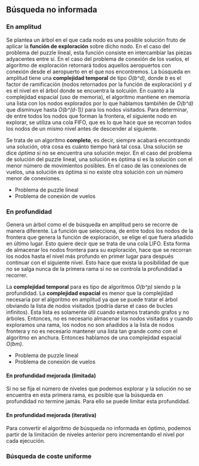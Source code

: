 ## Búsqueda no informada

### En amplitud

Se plantea un árbol en el que cada nodo es una posible solución fruto de aplicar
la __función de exploración__ sobre dicho nodo. En el caso del problema del puzzle
lineal, esta función consiste en intercambiar las piezas adyacentes
entre sí. En el caso del problema de conexión de los vuelos, el algoritmo de
exploración retornará todos aquellos aeropuertos con conexión desde el aeropuerto
en el que nos encontremos. La búsqueda en amplitud tiene una __complejidad temporal__
de tipo _O(b^d)_, donde _b_ es el factor de ramificación (nodos retornados por la
función de exploración) y _d_ es el nivel en el árbol donde se encuentra la solcuión.
En cuanto a la complejidad espacial (uso de memoria), el algoritmo mantiene en
memoria una lista con los nodos explorados por lo que hablamos tambiñén de _O(b^d)_
que disminuye hasta _O(b^(d-1))_ para los nodos visitados. Para determinar, de entre
todos los nodos que forman la frontera, el siguiente nodo en explorar, se utiliza
una cola FIFO, que es lo que hace que se recorran todos los nodos de un mismo
nivel antes de descender al siguiente.

Se trata de un algoritmo __completo__, es decir, siempre acabará encontrando una
solución, otra cosa es cuánto tiempo hará tal cosa.
Una solución se dice _óptima_ si no se encuentra una solución mejor.
En el caso del problema de solución del puzzle lineal, una solución es óptima
si es la solución con el menor número de movimientos posibles. En el caso de las
conexiones de vuelos, una solución es óptima si no existe otra solución con un
número menor de conexiones.

* Problema de puzzle lineal
* Problema de conexión de vuelos

### En profundidad

Genera un árbol como el de búsqueda en amplitud pero se recorre de manera diferente.
La función que selecciona, de entre todos los nodos de la frontera que genera la
función de exploración, se elige el que fuera añadido en último lugar. Esto quiere
decir que se trata de una cola LIFO. Esta forma de almacenar los nodos frontera para
su exploración, hace que se recorran los nodos hasta el nivel más profundo en primer
lugar para después continuar con el siguiente nivel. Esto hace que exista la
posibilidad de que no se salga nunca de la primera rama si no se controla la
profundidad a recorrer.

La __complejidad temporal__ para es tipo de algoritmos _O(b^p)_ siendo p la profundidad.
La __complejidad espacial__ es menor que la complejidad necesaria por el algoritmo en
amplitud ya que se puede tratar el árbol obviando la lista de nodos visitados (podría
darse el caso de bucles infinitos).
Esta lista es solamente útil cuando estamos tratando grafos y no árboles.
Entonces, no es necesario almacenar los nodos visitados y cuando exploramos
una rama, los nodos no son añadidos a la lista de nodos frontera y no es
necesario mantener una lista tan grande como con el algoritmo en anchura.
Entonces hablamos de una complejidad espacial _O(bm)_.

* Problema de puzzle lineal
* Problema de conexión de vuelos

#### En profundidad mejorada (limitada)

Si no se fija el número de niveles que podemos explorar y la solución no se
encuentra en esta primera rama, es posible que la búsqueda en profundidad no
termine jamás. Para ello se puede limitar esta profundidad.

#### En profundidad mejorada (iterativa)

Para convertir el algoritmo de búsqueda no informada en óptimo, podemos partir de
la limitación de niveles anterior pero incrementando el nivel por cada ejecución.

### Búsqueda de coste uniforme